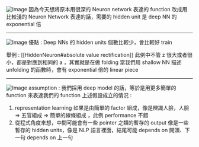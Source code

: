 ![Image](ArchitectureDesign1.jpg)
因為今天想將原本用很深的 Neuron network 表達的 function 改成用 比較淺的 Neuron Network 表達的話，需要的 hidden unit 是 deep NN 的 exponential 倍

---
![Image](ArchitectureDesign2.jpg)
優點 : Deep NNs 的 hidden units 個數比較少，會比較好 train

舉例 : 
[[HiddenNeuron#absolute value rectification]]
此例中不管 z 很大或者很小，都是對應到相同的 a ，其實就是在做 folding
當我們用 shallow NN 描述 unfolding 的函數時，會有 exponential 倍的 linear piece

---
![Image](ArchitectureDesign3.jpg)
assumption : 我們採用 deep model 的話，等於是用更多簡單的 function 來表達我們的 function
上述假設成立的情況 : 
1. representation learning 如果是由簡單的 factor 組成，像是辨識人臉，人臉 => 五官組成 => 簡單的線條組成 ，此例 performance 不錯
2. 從程式角度來想，中間可能會有一些 pointer 之類的暫存的 output 像是一些暫存的 hidden units，像是 NLP 語言裡面，結尾可能 depends on 開頭、下一句 depends on 上一句